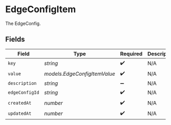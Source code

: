 # EdgeConfigItem

The EdgeConfig.


## Fields

| Field                        | Type                         | Required                     | Description                  |
| ---------------------------- | ---------------------------- | ---------------------------- | ---------------------------- |
| `key`                        | *string*                     | :heavy_check_mark:           | N/A                          |
| `value`                      | *models.EdgeConfigItemValue* | :heavy_check_mark:           | N/A                          |
| `description`                | *string*                     | :heavy_minus_sign:           | N/A                          |
| `edgeConfigId`               | *string*                     | :heavy_check_mark:           | N/A                          |
| `createdAt`                  | *number*                     | :heavy_check_mark:           | N/A                          |
| `updatedAt`                  | *number*                     | :heavy_check_mark:           | N/A                          |